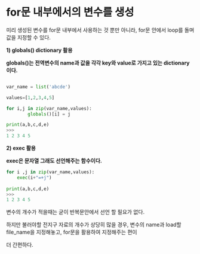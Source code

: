 # for문 내부에서의 변수를 생성
미리 생성된 변수를 for문 내부에서 사용하는 것 뿐만 아니라, for문 안에서 loop를 돌며 값을 지정할 수 있다.

__1) globals() dictionary 활용__

__globals()는 전역변수의 name과 값을 각각 key와 value로 가지고 있는 dictionary 이다.__

```python

var_name = list('abcde')

values=[1,2,3,4,5]

for i,j in zip(var_name,values):
        globals()[i] = j

print(a,b,c,d,e)
>>> 
1 2 3 4 5
```

__2) exec 활용__

__exec은 문자열 그래도 선언해주는 함수이다.__

```python
for i ,j in zip(var_name,values):
	exec(i+"=+j")
  
print(a,b,c,d,e)
>>> 
1 2 3 4 5
```

변수의 개수가 적을때는 굳이 반복문안에서 선언 할 필요가 없다.

하지만 불러야할 전지구 자료의 개수가 상당히 많을 경우, 변수의 name과 load할 file_name을 지정해놓고, for문을 활용하여 지정해주는 편이 

더 간편하다. 
